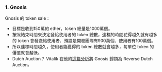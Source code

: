### 1. Gnosis
Gnosis 的 token sale：
* 目標是收到150萬的 ether，token 總量是1000萬個。
* 按照結束時間來決定發給使用者的 token 總數，達標的時間花得越久就有越多的 token 會發送給使用者，預設是開發團隊有900萬個、使用者有100萬個。
* 所以達標時間越久，使用者能獲得的 token 總數就會越多，每單位 token 的價值就會越低。
* Dutch Auction？ Vitalik 在他的[這篇分析](http://vitalik.ca/general/2017/06/09/sales.html)將 Gnosis 歸類為 Reverse Dutch Auction。